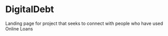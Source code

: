 # DigitalDebt
Landing page for project that seeks to connect with people who have used Online Loans 

